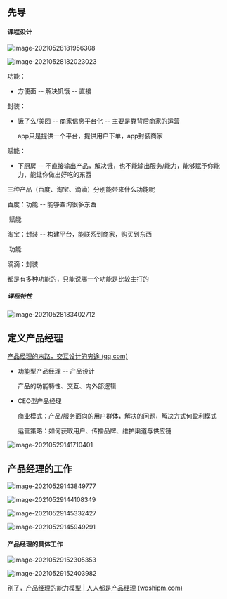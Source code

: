 ## 先导

#### 课程设计

![image-20210528181956308](C:\Users\62624\AppData\Roaming\Typora\typora-user-images\image-20210528181956308.png)

![image-20210528182023023](C:\Users\62624\AppData\Roaming\Typora\typora-user-images\image-20210528182023023.png)



功能：

- 方便面 -- 解决饥饿 -- 直接

封装：

- 饿了么/美团 -- 商家信息平台化 -- 主要是靠背后商家的运营

  app只是提供一个平台，提供用户下单，app封装商家

赋能：

- 下厨房 -- 不直接输出产品，解决饿，也不能输出服务/能力，能够赋予你能力，能让你做出好吃的东西

三种产品（百度、淘宝、滴滴）分别能带来什么功能呢

百度：功能 -- 能够查询很多东西

​			赋能

淘宝：封装 -- 构建平台，能联系到商家，购买到东西

​			功能

滴滴：封装

都是有多种功能的，只能说哪一个功能是比较主打的

##### 课程特性

![image-20210528183402712](C:\Users\62624\AppData\Roaming\Typora\typora-user-images\image-20210528183402712.png)

## 定义产品经理

[产品经理的末路，交互设计的穷途 (qq.com)](https://mp.weixin.qq.com/s?__biz=MzAxNjI0NjE2OA==&mid=2651278907&idx=1&sn=a81017c8ade7c00f22a38eebc70dfaa5)

- 功能型产品经理 -- 产品设计

  产品的功能特性、交互、内外部逻辑

- CEO型产品经理

  商业模式：产品/服务面向的用户群体，解决的问题，解决方式何盈利模式

  运营策略：如何获取用户、传播品牌、维护渠道与供应链

![image-20210529141710401](C:\Users\62624\AppData\Roaming\Typora\typora-user-images\image-20210529141710401.png)

## 产品经理的工作

![image-20210529143849777](C:\Users\62624\AppData\Roaming\Typora\typora-user-images\image-20210529143849777.png)

![image-20210529144108349](C:\Users\62624\AppData\Roaming\Typora\typora-user-images\image-20210529144108349.png)

![image-20210529145332427](C:\Users\62624\AppData\Roaming\Typora\typora-user-images\image-20210529145332427.png)

![image-20210529145949291](C:\Users\62624\AppData\Roaming\Typora\typora-user-images\image-20210529145949291.png)

#### 产品经理的具体工作

![image-20210529152305353](C:\Users\62624\AppData\Roaming\Typora\typora-user-images\image-20210529152305353.png)

![image-20210529152403982](C:\Users\62624\AppData\Roaming\Typora\typora-user-images\image-20210529152403982.png)

[别了，产品经理的能力模型 | 人人都是产品经理 (woshipm.com)](http://www.woshipm.com/pmd/18398.html)